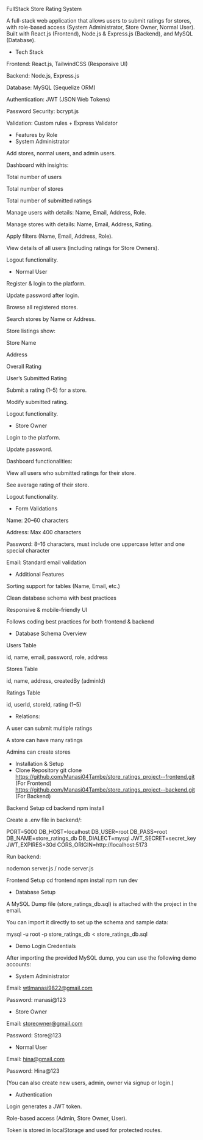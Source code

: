 FullStack Store Rating System

A full-stack web application that allows users to submit ratings for stores, with role-based access (System Administrator, Store Owner, Normal User).
Built with React.js (Frontend), Node.js & Express.js (Backend), and MySQL (Database).

- Tech Stack

Frontend: React.js, TailwindCSS (Responsive UI)

Backend: Node.js, Express.js

Database: MySQL (Sequelize ORM)

Authentication: JWT (JSON Web Tokens)

Password Security: bcrypt.js

Validation: Custom rules + Express Validator

- Features by Role
- System Administrator

Add stores, normal users, and admin users.

Dashboard with insights:

Total number of users

Total number of stores

Total number of submitted ratings

Manage users with details: Name, Email, Address, Role.

Manage stores with details: Name, Email, Address, Rating.

Apply filters (Name, Email, Address, Role).

View details of all users (including ratings for Store Owners).

Logout functionality.


- Normal User

Register & login to the platform.

Update password after login.

Browse all registered stores.

Search stores by Name or Address.

Store listings show:

Store Name

Address

Overall Rating

User’s Submitted Rating

Submit a rating (1–5) for a store.

Modify submitted rating.

Logout functionality.


- Store Owner

Login to the platform.

Update password.

Dashboard functionalities:

View all users who submitted ratings for their store.

See average rating of their store.

Logout functionality.


- Form Validations

Name: 20–60 characters

Address: Max 400 characters

Password: 8–16 characters, must include one uppercase letter and one special character

Email: Standard email validation


- Additional Features

Sorting support for tables (Name, Email, etc.)

Clean database schema with best practices

Responsive & mobile-friendly UI

Follows coding best practices for both frontend & backend


- Database Schema Overview

Users Table

id, name, email, password, role, address

Stores Table

id, name, address, createdBy (adminId)

Ratings Table

id, userId, storeId, rating (1–5)


- Relations:

A user can submit multiple ratings

A store can have many ratings

Admins can create stores

- Installation & Setup
- Clone Repository
git clone https://github.com/Manasi04Tambe/store_ratings_project--frontend.git (For Frontend)
https://github.com/Manasi04Tambe/store_ratings_project--backend.git (For Backend)

Backend Setup
cd backend
npm install


Create a .env file in backend/:

PORT=5000
DB_HOST=localhost
DB_USER=root
DB_PASS=root
DB_NAME=store_ratings_db
DB_DIALECT=mysql
JWT_SECRET=secret_key
JWT_EXPIRES=30d
CORS_ORIGIN=http://localhost:5173


Run backend:

nodemon server.js / node server.js

Frontend Setup
cd frontend
npm install
npm run dev

- Database Setup

A MySQL Dump file (store_ratings_db.sql) is attached with the project in the email.

You can import it directly to set up the schema and sample data:

mysql -u root -p store_ratings_db < store_ratings_db.sql


- Demo Login Credentials

After importing the provided MySQL dump, you can use the following demo accounts:

- System Administrator

Email: wtlmanasi9822@gmail.com

Password: manasi@123

- Store Owner

Email: storeowner@gmail.com

Password: Store@123

- Normal User

Email: hina@gmail.com

Password: Hina@123

(You can also create new users, admin, owner via signup or login.)


- Authentication

Login generates a JWT token.

Role-based access (Admin, Store Owner, User).

Token is stored in localStorage and used for protected routes.
